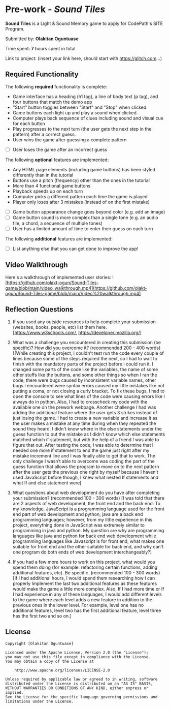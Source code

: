 # Pre-work - *Sound Tiles*

**Sound Tiles** is a Light & Sound Memory game to apply for CodePath's SITE Program. 

Submitted by: **Olakitan Oguntuase**

Time spent: **7** hours spent in total

Link to project: (insert your link here, should start with https://glitch.com...)

## Required Functionality

The following **required** functionality is complete:

*  Game interface has a heading (h1 tag), a line of body text (p tag), and four buttons that match the demo app
*  "Start" button toggles between "Start" and "Stop" when clicked. 
*  Game buttons each light up and play a sound when clicked. 
*  Computer plays back sequence of clues including sound and visual cue for each button
*  Play progresses to the next turn (the user gets the next step in the pattern) after a correct guess. 
*  User wins the game after guessing a complete pattern
* [ ] User loses the game after an incorrect guess

The following **optional** features are implemented:

*  Any HTML page elements (including game buttons) has been styled differently than in the tutorial
*  Buttons use a pitch (frequency) other than the ones in the tutorial
*  More than 4 functional game buttons
*  Playback speeds up on each turn
*  Computer picks a different pattern each time the game is played
*  Player only loses after 3 mistakes (instead of on the first mistake)
* [ ] Game button appearance change goes beyond color (e.g. add an image)
* [ ] Game button sound is more complex than a single tone (e.g. an audio file, a chord, a sequence of multiple tones)
* [ ] User has a limited amount of time to enter their guess on each turn

The following **additional** features are implemented:

- [ ] List anything else that you can get done to improve the app!

## Video Walkthrough

Here's a walkthrough of implemented user stories:
![https://github.com/olakt-ogun/Sound-Tiles-game/blob/main/video_walkthrough.mp4](https://github.com/olakt-ogun/Sound-Tiles-game/blob/main/Video%20walkthrough.mp4)


## Reflection Questions
1. If you used any outside resources to help complete your submission (websites, books, people, etc) list them here. 
[https://www.w3schools.com/, https://developer.mozilla.org/]

2. What was a challenge you encountered in creating this submission (be specific)? How did you overcome it? (recommended 200 - 400 words) 
[[While creating this project, I couldn't test run the code every couple of lines  because some of  the steps required the next, so I had to wait to finish with the mandatory parts of the project before I could run it. I changed some parts of the code like the variables, the name of some other stuffs like the buttons, and some other things so when I ran the code, there were bugs caused by inconsistent variable names, other bugs I encountered were syntax errors caused my little mistakes like not putting a coma, or not closing a curly bracket. To fix these bugs, I had to open the console to see what lines of the code were causing errors like I always do in python. Also, I had to crosscheck my code with the available one on the prework webpage. Another challenge I had was adding the additional feature where the user gets 3 strikes instead of just losing the game. I had to create a new variable and increase it as the user makes a mistake at any time during when they repeated the sound they heard. I didn't know where in the else statements under the guess function to put the mistake as I didn't know which else statements matched which if statement, but with the help of a friend I was able to figure that out. After testing the code, I was able to determine that I needed one more if statement to end the game just right after my mistake increment line and I was finally able to get that to work. The only challenge I wasn’t able to overcome was coding the part of the guess function that allows the program to move on to the next pattern after the user gets the previous one right by myself because I haven’t used JavaScript before though, I knew what nested If statements and what If and else statement were]

3. What questions about web development do you have after completing your submission? (recommended 100 - 300 words) 
[I was told that there are 2 aspects of web development, the front end and the back end. To my knowledge, JavaScript is a programming language used for the front end part of web development and python, java are a back end programming languages; however, from my little experience in this project, everything done in JavaScript was extremely similar to programming in java and python. My question are why are programming languages like java and python for back end web development while programming languages like Javascript is for front end, what makes one suitable for front end and the other suitable for back end, and why can't one program do both ends of web development interchangeably?]

4. If you had a few more hours to work on this project, what would you spend them doing (for example: refactoring certain functions, adding additional features, etc). Be specific. (recommended 100 - 300 words) 
[If I had additional hours, I would spend them researching how I can properly Implement the last two additional features as these features would make the game a little more complex. Also, If I had more time or If I had experience in any of these languages, I would add different levels to the game where each level adds a new feature in addition to the previous ones in the lower level. For example, level one has no additional features, level two has the first additional feature, level three has the first two and so on.]



## License

    Copyright [Olakitan Oguntuase]

    Licensed under the Apache License, Version 2.0 (the "License");
    you may not use this file except in compliance with the License.
    You may obtain a copy of the License at

        http://www.apache.org/licenses/LICENSE-2.0

    Unless required by applicable law or agreed to in writing, software
    distributed under the License is distributed on an "AS IS" BASIS,
    WITHOUT WARRANTIES OR CONDITIONS OF ANY KIND, either express or implied.
    See the License for the specific language governing permissions and
    limitations under the License.
